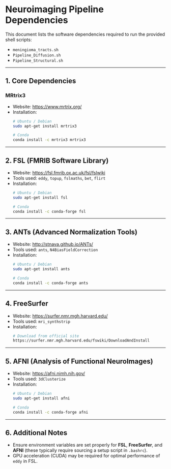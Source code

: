 # Neuroimaging Pipeline Dependencies

This document lists the software dependencies required to run the provided shell scripts:

- `meningioma_tracts.sh`
- `Pipeline_Diffusion.sh`
- `Pipeline_Structural.sh`

---

## 1. Core Dependencies

### MRtrix3
- Website: https://www.mrtrix.org/
- Installation:
  ```bash
  # Ubuntu / Debian
  sudo apt-get install mrtrix3

  # Conda
  conda install -c mrtrix3 mrtrix3
  ```

---

## 2. FSL (FMRIB Software Library)
- Website: https://fsl.fmrib.ox.ac.uk/fsl/fslwiki
- Tools used: `eddy`, `topup`, `fslmaths`, `bet`, `flirt`
- Installation:
  ```bash
  # Ubuntu / Debian
  sudo apt-get install fsl

  # Conda
  conda install -c conda-forge fsl
  ```

---

## 3. ANTs (Advanced Normalization Tools)
- Website: http://stnava.github.io/ANTs/
- Tools used: `ants`, `N4BiasFieldCorrection`
- Installation:
  ```bash
  # Ubuntu / Debian
  sudo apt-get install ants

  # Conda
  conda install -c conda-forge ants
  ```

---

## 4. FreeSurfer
- Website: https://surfer.nmr.mgh.harvard.edu/
- Tools used: `mri_synthstrip`
- Installation:
  ```bash
  # Download from official site
  https://surfer.nmr.mgh.harvard.edu/fswiki/DownloadAndInstall
  ```

---

## 5. AFNI (Analysis of Functional NeuroImages)
- Website: https://afni.nimh.nih.gov/
- Tools used: `3dClusterize`
- Installation:
  ```bash
  # Ubuntu / Debian
  sudo apt-get install afni

  # Conda
  conda install -c conda-forge afni
  ```

---

## 6. Additional Notes
- Ensure environment variables are set properly for **FSL**, **FreeSurfer**, and **AFNI** (these typically require sourcing a setup script in `.bashrc`).
- GPU acceleration (CUDA) may be required for optimal performance of `eddy` in FSL.

